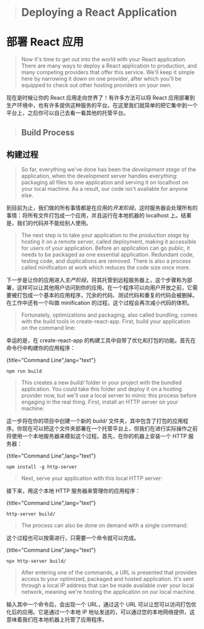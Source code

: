 > # Deploying a React Application

# 部署 React 应用

> Now it's time to get out into the world with your React application. There are many ways to deploy a React application to production, and many competing providers that offer this service. We'll keep it simple here by narrowing it down on one provider, after which you'll be equipped to check out other hosting providers on your own.

现在是时候让你的 React 应用走向世界了！有许多方法可以将 React 应用部署到生产环境中，也有许多提供这种服务的平台。在这里我们就简单的把它集中到一个平台上，之后你可以自己去看一看其他的托管平台。

> ## Build Process

## 构建过程

> So far, everything we've done has been the *development stage* of the application, when the development server handles everything: packaging all files to one application and serving it on localhost on your local machine. As a result, our code isn't available for anyone else.

到目前为止，我们做的所有事情都是在应用的*开发阶段*，这时服务器会处理所有的事情：将所有文件打包成一个应用，并且运行在本地机器的 localhost 上。结果是，我们的代码并不能给别人使用。

> The next step is to take your application to the *production stage* by hosting it on a remote server, called deployment, making it accessible for users of your application. Before an application can go public, it needs to be packaged as one essential application. Redundant code, testing code, and duplications are removed. There is also a process called minification at work which reduces the code size once more.

下一步是让你的应用进入*生产阶段*，将其托管到远程服务器上，这个步骤称为部署，这样可以让其他用户访问到你的应用。在一个程序可以向用户开放之前，它需要被打包成一个基本的应用程序，冗余的代码、测试代码和重复的代码会被删掉。在工作中还有一个叫做 minification 的过程，这个过程会再次减小代码的体积。

> Fortunately, optimizations and packaging, also called bundling, comes with the build tools in create-react-app. First, build your application on the command line:

幸运的是，在 create-react-app 的构建工具中自带了优化和打包的功能。首先在命令行中构建你的应用程序：

{title="Command Line",lang="text"}
~~~~~~~
npm run build
~~~~~~~

> This creates a new *build/* folder in your project with the bundled application. You could take this folder and deploy it on a hosting provider now, but we'll use a local server to mimic this process before engaging in the real thing. First, install an HTTP server on your machine:

这一步将在你的项目中创建一个新的 *build/* 文件夹，其中包含了打包的应用程序。你现在可以把这个文件夹部署在一个托管平台上，但我们在进行实际操作之前将使用一个本地服务器来模拟这个过程。首先，在你的机器上安装一个 HTTP 服务器：

{title="Command Line",lang="text"}
~~~~~~~
npm install -g http-server
~~~~~~~

> Next, serve your application with this local HTTP server:

接下来，用这个本地 HTTP 服务器来管理你的应用程序：

{title="Command Line",lang="text"}
~~~~~~~
http-server build/
~~~~~~~

> The process can also be done on demand with a single command:

这个过程也可以按需进行，只需要一个命令就可以完成。

{title="Command Line",lang="text"}
~~~~~~~
npx http-server build/
~~~~~~~

> After entering one of the commands, a URL is presented that provides access to your optimized, packaged and hosted application. It's sent through a local IP address that can be made available over your local network, meaning we're hosting the application on our local machine.

输入其中一个命令后，会出现一个 URL，通过这个 URL 可以让您可以访问打包优化后的应用。它是通过一个本地 IP 地址发送的，可以通过您的本地网络提供，这意味着我们在本地机器上托管了应用程序。